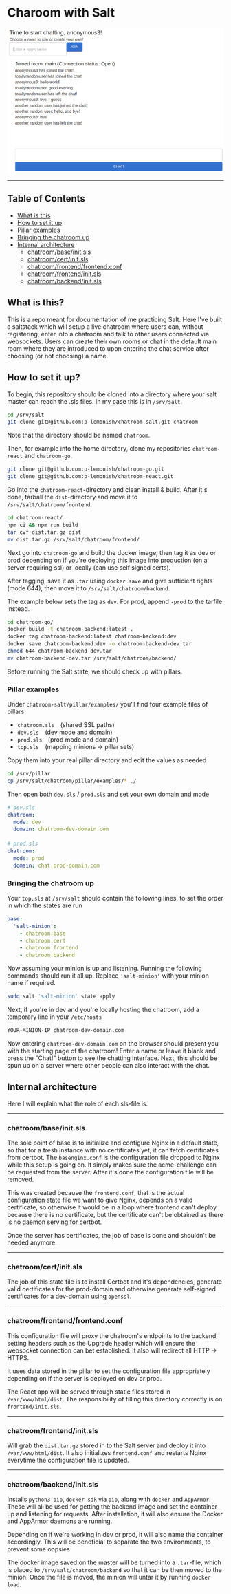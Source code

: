 # Charoom with Salt

![](chatroom.png)

***

## Table of Contents

- [What is this](#what-is-this)
- [How to set it up](#how-to-set-it-up)
- [Pillar examples](#pillar-examples)
- [Bringing the chatroom up](#bringing-the-chatroom-up)
- [Internal architecture](#internal-architecture)
  - [chatroom/base/init.sls](#chatroombaseinitsls)
  - [chatroom/cert/init.sls](#chatroomcertinitsls)
  - [chatroom/frontend/frontend.conf](#chatroomfrontendfrontendconf)
  - [chatroom/frontend/init.sls](#chatroomfrontendinitsls)
  - [chatroom/backend/init.sls](#chatroombackendinitsls)

## What is this?

This is a repo meant for documentation of me practicing Salt. Here I've built a saltstack 
which will setup a live chatroom where users can, without registering, enter into
a chatroom and talk to other users connected via websockets. Users can create 
their own rooms or chat in the default main room where they are introduced to 
upon entering the chat service after choosing (or not choosing) a name.

## How to set it up?
To begin, this repository should be cloned into a directory where your salt master can reach
the .sls files. In my case this is in `/srv/salt`.

```bash
cd /srv/salt
git clone git@github.com:p-lemonish/chatroom-salt.git chatroom
```

Note that the directory should be named `chatroom`.

Then, for example into the home directory, clone my repositories `chatroom-react` 
and `chatroom-go`.

```bash
git clone git@github.com:p-lemonish/chatroom-go.git
git clone git@github.com:p-lemonish/chatroom-react.git
```

Go into the `chatroom-react`-directory and clean install & build. After it's done,
tarball the `dist`-directory and move it to `/srv/salt/chatroom/frontend`.

```bash
cd chatroom-react/
npm ci && npm run build
tar cvf dist.tar.gz dist
mv dist.tar.gz /srv/salt/chatroom/frontend/
```

Next go into `chatroom-go` and build the docker image, then tag it as dev or prod
depending on if you're deploying this image into production (on a server requiring ssl)
or locally (can use self signed certs).

After tagging, save it as `.tar` using 
`docker save` and give sufficient rights (mode 644), then move it to `/srv/salt/chatroom/backend`.

The example below sets the tag as `dev`. For prod, append `-prod` to the tarfile instead.

```bash
cd chatroom-go/
docker build -t chatroom-backend:latest .
docker tag chatroom-backend:latest chatroom-backend:dev
docker save chatroom-backend:dev -o chatroom-backend-dev.tar
chmod 644 chatroom-backend-dev.tar
mv chatroom-backend-dev.tar /srv/salt/chatroom/backend/
```

Before running the Salt state, we should check up with pillars.

### Pillar examples

Under `chatroom-salt/pillar/examples/` you’ll find four example files of pillars 

- `chatroom.sls` (shared SSL paths)
- `dev.sls` (dev mode and domain)
- `prod.sls` (prod mode and domain)
- `top.sls` (mapping minions -> pillar sets)

Copy them into your real pillar directory and edit the values as needed

```bash
cd /srv/pillar
cp /srv/salt/chatroom/pillar/examples/* ./
```

Then open both `dev.sls` / `prod.sls` and set your own domain and mode

```yaml
# dev.sls
chatroom:
  mode: dev
  domain: chatroom-dev-domain.com

# prod.sls
chatroom:
  mode: prod
  domain: chat.prod-domain.com
```

### Bringing the chatroom up

Your `top.sls` at `/srv/salt` should contain the following lines, to set the order 
in which the states are run

```yaml
base:
  'salt-minion':
    - chatroom.base
    - chatroom.cert
    - chatroom.frontend
    - chatroom.backend
```


Now assuming your minion is up and listening. Running the following
commands should run it all up. Replace `'salt-minion'` with your minion name if required.

```bash
sudo salt 'salt-minion' state.apply 
```

Next, if you're in dev and you're locally hosting the chatroom, add a temporary line in your `/etc/hosts`

```bash 
YOUR-MINION-IP chatroom-dev-domain.com
```

Now entering `chatroom-dev-domain.com` on the browser should present you with the 
starting page of the chatroom! Enter a name or leave it blank and press the "Chat!"
button to see the chatting interface. Next, this should be spun up on a server where
other people can also interact with the chat.

## Internal architecture

Here I will explain what the role of each sls-file is.

***

### chatroom/base/init.sls
The sole point of base is to initialize and configure Nginx in a default state, 
so that for a fresh instance with no certificates yet, it can fetch certificates 
from certbot. The `basenginx.conf` is the configuration file dropped to Nginx while 
this setup is going on. It simply makes sure the acme-challenge can be requested
from the server. After it's done the configuration file will be removed.

This was created because the `frontend.conf`, that is the actual configuration state
file we want to give Nginx, depends on a valid certificate, so otherwise it would be 
in a loop where frontend can't deploy because there is no certificate, but the 
certificate can't be obtained as there is no daemon serving for certbot.

Once the server has certificates, the job of base is done and shouldn't be needed 
anymore.

***

### chatroom/cert/init.sls
The job of this state file is to install Certbot and it's dependencies, generate 
valid certificates for the prod-domain and otherwise generate self-signed certificates
for a dev-domain using `openssl`.

***

### chatroom/frontend/frontend.conf
This configuration file will proxy the chatroom's endpoints to the backend, setting
headers such as the Upgrade header which will ensure the websocket connection can 
bet established. It also will redirect all HTTP -> HTTPS.

It uses data stored in the pillar to set the configuration file appropriately 
depending on if the server is deployed on dev or prod.

The React app will be served through static files stored in `/var/www/html/dist`.
The responsibility of filling this directory correctly is on `frontend/init.sls`.

***

### chatroom/frontend/init.sls
Will grab the `dist.tar.gz` stored in to the Salt server and deploy it into 
`/var/www/html/dist`. It also initializes `frontend.conf` and restarts Nginx 
everytime the configuration file is updated.

***

### chatroom/backend/init.sls
Installs `python3-pip`, `docker-sdk` via `pip`, along with `docker` and `AppArmor`. 
These will all be used for getting the backend image and set the container up and 
listening for requests. After installation, it will also ensure the Docker and 
AppArmor daemons are running.

Depending on if we're working in dev or prod, it will also name the container 
accordingly. This will be beneficial to separate the two environments, to prevent
some oopsies.

The docker image saved on the master will be turned into a `.tar`-file, which 
is placed to `/srv/salt/chatroom/backend` so that it can be then moved to the 
minion. Once the file is moved, the minion will untar it by running `docker load`.
